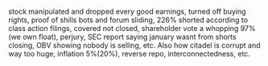 stock manipulated and dropped every good earnings, turned off buying rights, proof of shills bots and forum sliding, 226% shorted according to class action filings, covered not closed, shareholder vote a whopping 97% (we own float), perjury, SEC report saying january wasnt from shorts closing, OBV showing nobody is selling, etc. Also how citadel is corrupt and way too huge, inflation 5%(20%), reverse repo, interconnectedness, etc.
